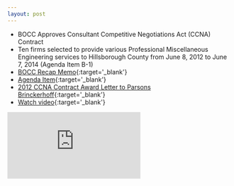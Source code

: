 ```yaml
---
layout: post
---
```


* BOCC Approves Consultant Competitive Negotiations Act (CCNA) Contract 
* Ten firms selected to provide various Professional Miscellaneous Engineering services to Hillsborough County from June 8, 2012 to June 7, 2014 (Agenda Item B-1)
* [BOCC Recap Memo](http://agenda.hillsboroughcounty.org/cache/00003/244/06-06%20Recap%20Memo.pdf){:target='_blank'}
* [Agenda Item](http://agenda.hillsboroughcounty.org/cache/00003/241/B-1.PDF){:target='_blank'}
* [2012 CCNA Contract Award Letter to Parsons Brinckerhoff](http://www.hillsboroughcounty.org/DocumentCenter/View/16756){:target='_blank'}
* [Watch video](http://65.49.32.144/Hillsborough/6ee4479b-48a8-4cd2-a5ed-92d770d4a27c/BOCC_Reg_Mtg_06_06_2012_PM/presentation_file/mgpresenter.html?Stream=low){:target='_blank'}

<div class="embed-responsive embed-responsive-16by9">
<iframe class="embed-responsive-item" src="https://www.youtube-nocookie.com/embed/-o7W3ufP8mA?rel=0" frameborder="0" allowfullscreen></iframe>
</div>

